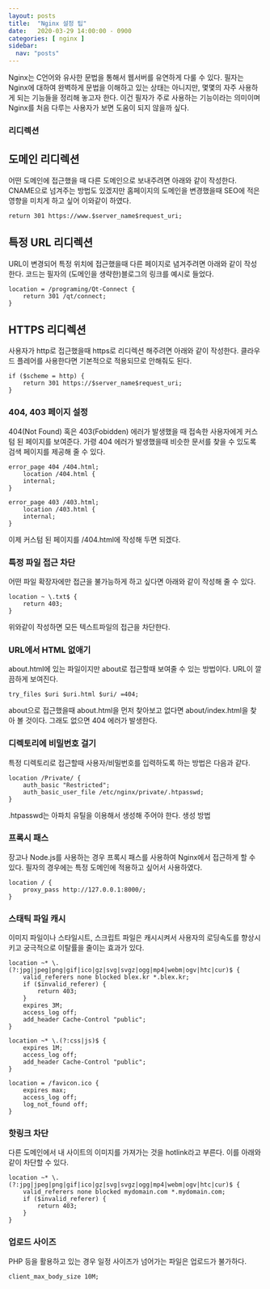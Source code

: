 ```yaml
---
layout: posts
title:  "Nginx 설정 팁"
date:   2020-03-29 14:00:00 - 0900
categories: [ nginx ]
sidebar:
  nav: "posts"
---
```

Nginx는 C언어와 유사한 문법을 통해서 웹서버를 유연하게 다룰 수 있다. 필자는 Nginx에 대하여 완벽하게 문법을 이해하고 있는 상태는 아니지만, 몇몇의 자주 사용하게 되는 기능들을 정리해 놓고자 한다. 이건 필자가 주로 사용하는 기능이라는 의미이며 Nginx를 처음 다루는 사용자가 보면 도움이 되지 않을까 싶다.


### 리디렉션
## 도메인 리디렉션
어떤 도메인에 접근했을 때 다른 도메인으로 보내주려면 아래와 같이 작성한다. CNAME으로 넘겨주는 방법도 있겠지만 홈페이지의 도메인을 변경했을때 SEO에 적은 영향을 미치게 하고 싶어 이와같이 하였다.
~~~
return 301 https://www.$server_name$request_uri;
~~~

## 특정 URL 리디렉션
URL이 변경되어 특정 위치에 접근했을때 다른 페이지로 념겨주려면 아래와 같이 작성한다. 코드는 필자의 (도메인을 생략한)블로그의 링크를 예시로 들었다.
~~~
location = /programing/Qt-Connect {
    return 301 /qt/connect;
}
~~~

## HTTPS 리디렉션
사용자가 http로 접근했을때 https로 리디렉션 해주려면 아래와 같이 작성한다. 클라우드 플레어를 사용한다면 기본적으로 적용되므로 안해줘도 된다.
~~~
if ($scheme = http) {
    return 301 https://$server_name$request_uri;
}
~~~

### 404, 403 페이지 설정
404(Not Found) 혹은 403(Fobidden) 에러가 발생했을 때 접속한 사용자에게 커스텀 된 페이지를 보여준다. 가령 404 에러가 발생했을때 비슷한 문서를 찾을 수 있도록 검색 페이지를 제공해 줄 수 있다.
~~~
error_page 404 /404.html;
    location /404.html {
    internal;
}

error_page 403 /403.html;
    location /403.html {
    internal;
}
~~~
이제 커스텀 된 페이지를 /404.html에 작성해 두면 되겠다.



### 특정 파일 접근 차단
어떤 파일 확장자에만 접근을 불가능하게 하고 싶다면 아래와 같이 작성해 줄 수 있다.
~~~
location ~ \.txt$ {
    return 403;
}
~~~
위와같이 작성하면 모든 텍스트파일의 접근을 차단한다.



### URL에서 HTML 없애기
about.html에 있는 파일이지만 about로 접근할때 보여줄 수 있는 방법이다. URL이 깔끔하게 보여진다.
~~~
try_files $uri $uri.html $uri/ =404;
~~~
about으로 접근했을때 about.html을 먼저 찾아보고 없다면 about/index.html을 찾아 볼 것이다. 그래도 없으면 404 에러가 발생한다.



### 디렉토리에 비밀번호 걸기
특정 디렉토리로 접근할때 사용자/비밀번호를 입력하도록 하는 방법은 다음과 같다.
~~~
location /Private/ {
    auth_basic "Restricted";
    auth_basic_user_file /etc/nginx/private/.htpasswd;
}
~~~
.htpasswd는 아파치 유틸을 이용해서 생성해 주어야 한다. 생성 방법



### 프록시 패스
장고나 Node.js를 사용하는 경우 프록시 패스를 사용하여 Nginx에서 접근하게 할 수 있다. 필자의 경우에는 특정 도메인에 적용하고 싶어서 사용하였다.
~~~
location / {
    proxy_pass http://127.0.0.1:8000/;
}
~~~


### 스태틱 파일 캐시
이미지 파일이나 스타일시트, 스크립트 파일은 캐시시켜서 사용자의 로딩속도를 향상시키고 궁극적으로 이탈률을 줄이는 효과가 있다.
~~~
location ~* \.(?:jpg|jpeg|png|gif|ico|gz|svg|svgz|ogg|mp4|webm|ogv|htc|cur)$ {
    valid_referers none blocked blex.kr *.blex.kr;
    if ($invalid_referer) {
        return 403;
    }
    expires 3M;
    access_log off;
    add_header Cache-Control "public";
}

location ~* \.(?:css|js)$ {
    expires 1M;
    access_log off;
    add_header Cache-Control "public";
}

location = /favicon.ico {
    expires max;
    access_log off;
    log_not_found off;
}
~~~


### 핫링크 차단
다른 도메인에서 내 사이트의 이미지를 가져가는 것을 hotlink라고 부른다. 이를 아래와같이 차단할 수 있다.
~~~
location ~* \.(?:jpg|jpeg|png|gif|ico|gz|svg|svgz|ogg|mp4|webm|ogv|htc|cur)$ {
    valid_referers none blocked mydomain.com *.mydomain.com;
    if ($invalid_referer) {
        return 403;
    }
}
~~~


### 업로드 사이즈
PHP 등을 활용하고 있는 경우 일정 사이즈가 넘어가는 파일은 업로드가 불가하다.
~~~
client_max_body_size 10M;
~~~